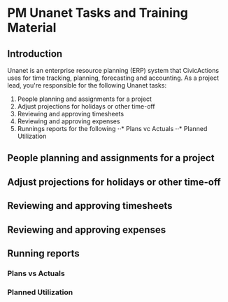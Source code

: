 # PM Unanet Tasks and Training Material

## Introduction

Unanet is an enterprise resource planning (ERP) system that CivicActions uses for time tracking, planning, forecasting and accounting. As a project lead, you're responsible for the following Unanet tasks:

1. People planning and assignments for a project
2. Adjust projections for holidays or other time-off
3. Reviewing and approving timesheets
4. Reviewing and approving expenses
5. Runnings reports for the following
⋅⋅* Plans vc Actuals
⋅⋅* Planned Utilization

## People planning and assignments for a project


## Adjust projections for holidays or other time-off


## Reviewing and approving timesheets


## Reviewing and approving expenses


## Running reports

### Plans vs Actuals

### Planned Utilization
